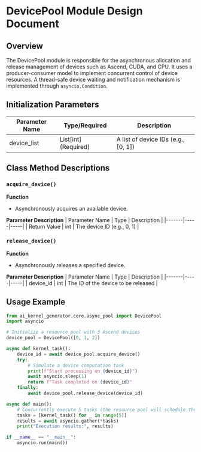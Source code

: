 # DevicePool Module Design Document

## Overview
The DevicePool module is responsible for the asynchronous allocation and release management of devices such as Ascend, CUDA, and CPU. It uses a producer-consumer model to implement concurrent control of device resources. A thread-safe device waiting and notification mechanism is implemented through `asyncio.Condition`.

## Initialization Parameters
| Parameter Name | Type/Required | Description |
|---------|---------|---------|
| device_list | List[int] (Required) | A list of device IDs (e.g., [0, 1])|

## Class Method Descriptions
### `acquire_device()`

**Function**
- Asynchronously acquires an available device.

**Parameter Description**
| Parameter Name | Type | Description |
|-------|-----|-----|
| Return Value | int | The device ID (e.g., 0, 1) |


### `release_device()`

**Function**
- Asynchronously releases a specified device.

**Parameter Description**
| Parameter Name | Type | Description |
|-------|-----|-----|
| device_id | int | The ID of the device to be released |



## Usage Example
```python
from ai_kernel_generator.core.async_pool import DevicePool
import asyncio

# Initialize a resource pool with 3 Ascend devices
device_pool = DevicePool([0, 1, 2])

async def kernel_task():
    device_id = await device_pool.acquire_device()
    try:
        # Simulate a device computation task
        print(f"Start processing on {device_id}")
        await asyncio.sleep(1)
        return f"Task completed on {device_id}"
    finally:
        await device_pool.release_device(device_id)

async def main():
    # Concurrently execute 5 tasks (the resource pool will schedule them automatically)
    tasks = [kernel_task() for _ in range(5)]
    results = await asyncio.gather(*tasks)
    print("Execution results:", results)

if __name__ == "__main__":
    asyncio.run(main())
``` 